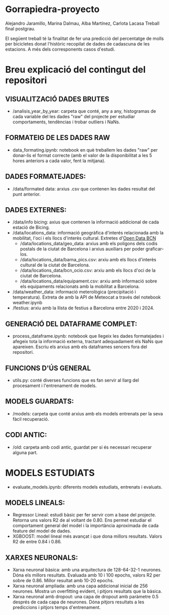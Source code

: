 # Gorrapiedra-proyecto
Alejandro Jaramillo, Marina Dalmau, Alba Martínez, Carlota Lacasa
Treball final postgrau.

El següent treball té la finalitat de fer una predicció del percentatge de molls per bicicletes donat l'històric recopilat de dades de cadascuna de les estacions. A més dels corresponents casos d'estudi.

# Breu explicació del contingut del repositori

## VISUALITZACIÓ DADES BRUTES
- /analisis_year_by_year: carpeta que conté, any a any, histogramas de cada variable del les dades "raw" del projecte per estudiar comportaments, tendèncias i trobar outliers i NaNs.

## FORMATEIG DE LES DADES RAW
- data_formating.ipynb: notebook en què treballem les dades "raw" per donar-lis el format correcte (amb el valor de la disponibilitat a les 5 hores anteriors a cada valor, fent la mitjana).

## DADES FORMATEJADES:
- /data/formated data: arxius .csv que contenen les dades resultat del punt anterior.

## DADES EXTERNES:
- /data/info bicing: axius que contenen la informació addicional de cada estació de Bicing.
- /data/locations_data: informació geogràfica d'interés relacionada amb la mobilitat, l'oci i els llocs d'interès cultural. Extretes d'[Open Data BCN](https://opendata-ajuntament.barcelona.cat/es/)
    - /data/locations_data/geo_data: arxius amb els polígons dels codis postals de la ciutat de Barcelona i arxius auxiliars per poder graficar-los.
    - /data/locations_data/barna_pics.csv: arxiu amb els llocs d'interès cultural de la ciutat de Barcelona.
    - /data/locations_data/bcn_ocio.csv: arxiu amb els llocs d'oci de la ciutat de Barcelona.
    - /data/locations_data/equipament.csv: arxiu amb informació sobre els equipaments relacionats amb la mobilitat a Barcelona.
- /data/weather_data: informació meterològica (precipitació i temperatura). Extreta de amb la API de Meteocat a través del notebook weather.ipynb
- /festius: arxiu amb la llista de festius a Barcelona entre 2020 i 2024.

## GENERACIÓ DEL DATAFRAME COMPLET:
- process_dataframe.ipynb: notebook que llegeix les dades formatejades i afegeix tota la informació externa, tractant adequadament els NaNs que apareixen. Escriu els arxius amb els dataframes sencers fora del repositori.

## FUNCIONS D'ÚS GENERAL
- utils.py: conté diverses funcions que es fan servir al llarg del procesament i l'entrenament de models.

## MODELS GUARDATS:
- /models: carpeta que conté arxius amb els models entrenats per la seva fàcil recuperació.

## CODI ANTIC:
- /old: carpeta amb codi antic, guardat per si és necessari recuperar alguna part.

# MODELS ESTUDIATS

- evaluate_models.ipynb: diferents models estudiats, entrenats i evaluats.

## MODELS LINEALS:
- Regressor Lineal: estudi bàsic per fer servir com a base del projecte. Retorna uns valors R2 de al voltant de 0.80. Ens permet estudiar el comportament general del model i la importància aproximada de cada feature del model de dades.
- XGBOOST: model lineal més avançat i que dona millors resultats. Valors R2 de entre 0.84 i 0.86.

## XARXES NEURONALS:
- Xarxa neuronal bàsica: amb una arquitectura de 128-64-32-1 neurones. Dóna els millors resultats. Evaluada amb 10 i 100 epochs, valors R2 per sobre de 0.86. Millor resultat amb 10-20 epochs.
- Xarxa neuronal ampliada: amb una capa addicional inicial de 256 neurones. Mostra un overfitting evident, i pitjors resultats que la bàsica.
- Xarxa neuronal amb dropout: una capa de dropout amb paràmetre 0.5 després de cada capa de neurones. Dóna pitjors resultats a les prediccions i pitjors temps d'entrenament.

